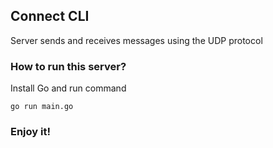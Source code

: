 ## Connect CLI

Server sends and receives messages using the UDP protocol

### How to run this server?

Install Go and run command

`go run main.go`

### Enjoy it!

